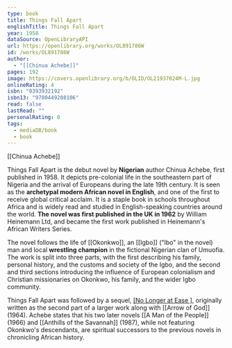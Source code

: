 ```yaml
---
type: book
title: Things Fall Apart
englishTitle: Things Fall Apart
year: 1958
dataSource: OpenLibraryAPI
url: https://openlibrary.org/works/OL891786W
id: /works/OL891786W
author:
  - "[[Chinua Achebe]]"
pages: 192
image: https://covers.openlibrary.org/b/OLID/OL21937024M-L.jpg
onlineRating: 4
isbn: "0393932192"
isbn13: "9780449208106"
read: false
lastRead: ""
personalRating: 0
tags:
  - mediaDB/book
  - book
---
```

[[Chinua Achebe]]

Things Fall Apart is the debut novel by **Nigerian** author Chinua Achebe, first published in 1958. It depicts pre-colonial life in the southeastern part of Nigeria and the arrival of Europeans during the late 19th century. It is seen as the **archetypal modern African novel in English**, and one of the first to receive global critical acclaim.
It is a staple book in schools throughout Africa and is widely read and studied in English-speaking countries around the world. **The novel was first published in the UK in 1962** by William Heinemann Ltd, and became the first work published in Heinemann's African Writers Series. 

The novel follows the life of [[Okonkwo]], an [[Igbo]] ("Ibo" in the novel) man and local **wrestling champion** in the fictional Nigerian clan of Umuofia.
The work is split into three parts, with the first describing his family, personal history, and the customs and society of the Igbo, and the second and third sections introducing the influence of European colonialism and Christian missionaries on Okonkwo, his family, and the wider Igbo community. 

Things Fall Apart was followed by a sequel, [[No Longer at Ease ]](1960), originally written as the second part of a larger work along with [[Arrow of God]] (1964). 
Achebe states that his two later novels [[A Man of the People]] (1966) and [[Anthills of the Savannah]] (1987), while not featuring Okonkwo's descendants, are spiritual successors to the previous novels in chronicling African history. 
